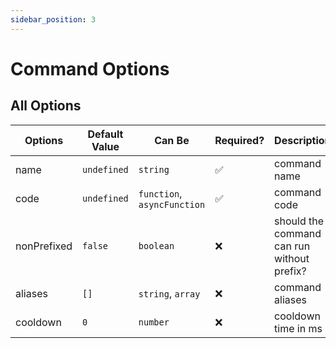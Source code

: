 ```yaml
---
sidebar_position: 3
---
```


# Command Options

## All Options

| Options | Default Value | Can Be | Required? | Description
| ---- | ---- | ---- | ---- | ---- |
| name | `undefined` | `string` | ✅ | command name
| code | `undefined` | `function`, `asyncFunction` | ✅ | command code
| nonPrefixed | `false` | `boolean` | ❌ | should the command can run without prefix?
| aliases | `[]` | `string`, `array` | ❌ | command aliases
| cooldown | `0` | `number` | ❌ | cooldown time in ms
